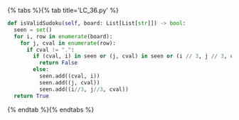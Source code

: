 {% tabs %}{% tab title='LC_36.py' %}

```py
def isValidSudoku(self, board: List[List[str]]) -> bool:
  seen = set()
  for i, row in enumerate(board):
    for j, cval in enumerate(row):
      if cval != ".":
        if (cval, i) in seen or (j, cval) in seen or (i // 3, j // 3, cval) in seen:
          return False
        else:
          seen.add((cval, i))
          seen.add((j, cval))
          seen.add((i//3, j//3, cval))
  return True
```

{% endtab %}{% endtabs %}
